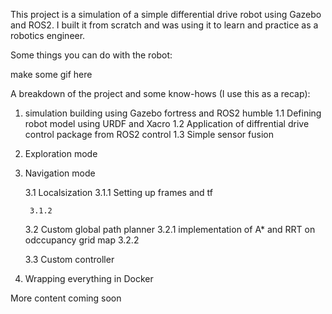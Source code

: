 This project is a simulation of a simple differential drive robot using Gazebo and ROS2. I built it from scratch and was using it to learn and practice as a robotics engineer.  

Some things you can do with the robot:

make some gif here


A breakdown of the project and some know-hows (I use this as a recap):


1. simulation building using Gazebo fortress and ROS2 humble
    1.1 Defining robot model using URDF and Xacro
    1.2 Application of diffrential drive control package from ROS2 control 
    1.3 Simple sensor fusion

2. Exploration mode

3. Navigation mode

    3.1 Localsization
        3.1.1 Setting up frames and tf

        3.1.2 

    3.2 Custom global path planner 
        3.2.1 implementation of A* and RRT on odccupancy grid map
        3.2.2 

    3.3 Custom controller

4. Wrapping everything in Docker

More content coming soon